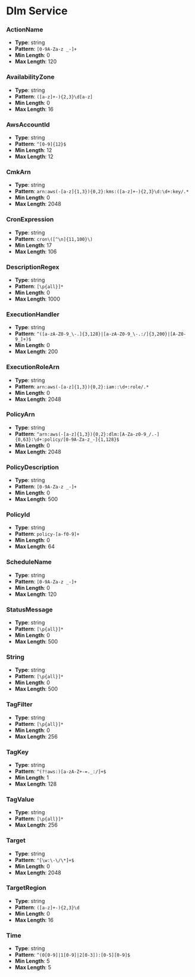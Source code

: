 # Dlm Service

### ActionName
- **Type**: string
- **Pattern**: `[0-9A-Za-z _-]+`
- **Min Length**: 0
- **Max Length**: 120

### AvailabilityZone
- **Type**: string
- **Pattern**: `([a-z]+-){2,3}\d[a-z]`
- **Min Length**: 0
- **Max Length**: 16

### AwsAccountId
- **Type**: string
- **Pattern**: `^[0-9]{12}$`
- **Min Length**: 12
- **Max Length**: 12

### CmkArn
- **Type**: string
- **Pattern**: `arn:aws(-[a-z]{1,3}){0,2}:kms:([a-z]+-){2,3}\d:\d+:key/.*`
- **Min Length**: 0
- **Max Length**: 2048

### CronExpression
- **Type**: string
- **Pattern**: `cron\([^\n]{11,100}\)`
- **Min Length**: 17
- **Max Length**: 106

### DescriptionRegex
- **Type**: string
- **Pattern**: `[\p{all}]*`
- **Min Length**: 0
- **Max Length**: 1000

### ExecutionHandler
- **Type**: string
- **Pattern**: `^([a-zA-Z0-9_\-.]{3,128}|[a-zA-Z0-9_\-.:/]{3,200}|[A-Z0-9_]+)$`
- **Min Length**: 0
- **Max Length**: 200

### ExecutionRoleArn
- **Type**: string
- **Pattern**: `arn:aws(-[a-z]{1,3}){0,2}:iam::\d+:role/.*`
- **Min Length**: 0
- **Max Length**: 2048

### PolicyArn
- **Type**: string
- **Pattern**: `^arn:aws(-[a-z]{1,3}){0,2}:dlm:[A-Za-z0-9_/.-]{0,63}:\d+:policy/[0-9A-Za-z_-]{1,128}$`
- **Min Length**: 0
- **Max Length**: 2048

### PolicyDescription
- **Type**: string
- **Pattern**: `[0-9A-Za-z _-]+`
- **Min Length**: 0
- **Max Length**: 500

### PolicyId
- **Type**: string
- **Pattern**: `policy-[a-f0-9]+`
- **Min Length**: 0
- **Max Length**: 64

### ScheduleName
- **Type**: string
- **Pattern**: `[0-9A-Za-z _-]+`
- **Min Length**: 0
- **Max Length**: 120

### StatusMessage
- **Type**: string
- **Pattern**: `[\p{all}]*`
- **Min Length**: 0
- **Max Length**: 500

### String
- **Type**: string
- **Pattern**: `[\p{all}]*`
- **Min Length**: 0
- **Max Length**: 500

### TagFilter
- **Type**: string
- **Pattern**: `[\p{all}]*`
- **Min Length**: 0
- **Max Length**: 256

### TagKey
- **Type**: string
- **Pattern**: `^(?!aws:)[a-zA-Z+-=._:/]+$`
- **Min Length**: 1
- **Max Length**: 128

### TagValue
- **Type**: string
- **Pattern**: `[\p{all}]*`
- **Max Length**: 256

### Target
- **Type**: string
- **Pattern**: `^[\w:\-\/\*]+$`
- **Min Length**: 0
- **Max Length**: 2048

### TargetRegion
- **Type**: string
- **Pattern**: `([a-z]+-){2,3}\d`
- **Min Length**: 0
- **Max Length**: 16

### Time
- **Type**: string
- **Pattern**: `^(0[0-9]|1[0-9]|2[0-3]):[0-5][0-9]$`
- **Min Length**: 5
- **Max Length**: 5

